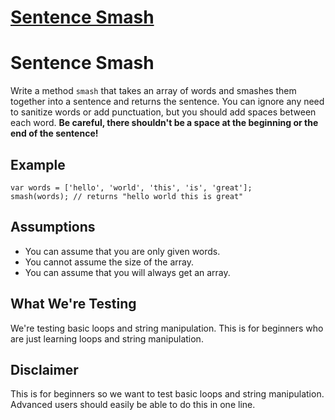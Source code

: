 # [Sentence Smash](https://www.codewars.com/kata/sentence-smash "https://www.codewars.com/kata/53dc23c68a0c93699800041d")

# Sentence Smash

Write a method `smash` that takes an array of words and smashes them together into a sentence and returns the sentence. You can ignore any need to sanitize words or add punctuation, but you should add spaces between each word. **Be careful, there shouldn't be a space at the beginning or the end of the sentence!**

## Example

```
var words = ['hello', 'world', 'this', 'is', 'great'];
smash(words); // returns "hello world this is great"
```

## Assumptions

* You can assume that you are only given words.
* You cannot assume the size of the array.
* You can assume that you will always get an array.

## What We're Testing

We're testing basic loops and string manipulation. This is for beginners who are just learning loops and string manipulation.

## Disclaimer

This is for beginners so we want to test basic loops and string manipulation. Advanced users should easily be able to do this in one line.